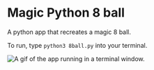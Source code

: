 # Magic Python 8 ball

A python app that recreates a magic 8 ball. 

To run, type `python3 8ball.py` into your terminal.

![A gif of the app running in a terminal window.](https://github.com/MetzinAround/Python-Magic-8ball/assets/65838556/7a918e31-2d1d-4a09-957e-c89e363a07a6)

